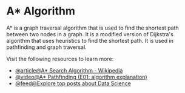 # A\* Algorithm

A\* is a graph traversal algorithm that is used to find the shortest path between two nodes in a graph. It is a modified version of Dijkstra's algorithm that uses heuristics to find the shortest path. It is used in pathfinding and graph traversal.

Visit the following resources to learn more:

- [@article@A\* Search Algorithm - Wikipedia](https://en.wikipedia.org/wiki/A*_search_algorithm)
- [@video@A\* Pathfinding (E01: algorithm explanation)](https://www.youtube.com/watch?v=-L-WgKMFuhE)
- [@feed@Explore top posts about Data Science](https://app.daily.dev/tags/data-science?ref=roadmapsh)
